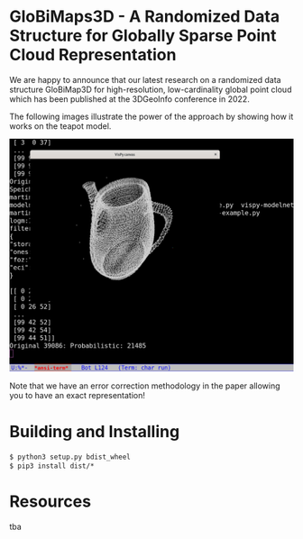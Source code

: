 # GloBiMaps3D - A Randomized Data Structure for Globally Sparse Point Cloud Representation

We are happy to announce that our latest research on a randomized data structure GloBiMap3D
for high-resolution, low-cardinality global point cloud which has been published at the 3DGeoInfo
conference in 2022.

The following images illustrate the power of the approach by showing how it works on the teapot model.

![](assets/demo.png)



Note that we have an error correction methodology in the paper allowing you to have an exact representation!



# Building and Installing
```
$ python3 setup.py bdist_wheel
$ pip3 install dist/*
```

# Resources

tba



